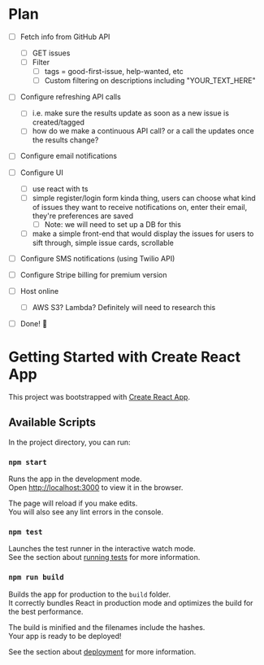 # Plan
- [ ]  Fetch info from GitHub API
    - [ ]  GET issues
    - [ ]  Filter
        - [ ]  tags = good-first-issue, help-wanted, etc
        - [ ]  Custom filtering on descriptions including "YOUR_TEXT_HERE"
- [ ]  Configure refreshing API calls
    - [ ]  i.e. make sure the results update as soon as a new issue is created/tagged
    - [ ]  how do we make a continuous API call? or a call the updates once the results change?
- [ ]  Configure email notifications
- [ ]  Configure UI
    - [ ]  use react with ts
    - [ ]  simple register/login form kinda thing, users can choose what kind of issues they want to receive notifications on, enter their email, they're preferences are saved
        - [ ]  Note: we will need to set up a DB for this
    - [ ]  make a simple front-end that would display the issues for users to sift through, simple issue cards, scrollable
- [ ]  Configure SMS notifications (using Twilio API)
- [ ]  Configure Stripe billing for premium version
- [ ]  Host online
    - [ ]  AWS S3? Lambda? Definitely will need to research this
- [ ]  Done! 🎉 













# Getting Started with Create React App

This project was bootstrapped with [Create React App](https://github.com/facebook/create-react-app).

## Available Scripts

In the project directory, you can run:

### `npm start`

Runs the app in the development mode.\
Open [http://localhost:3000](http://localhost:3000) to view it in the browser.

The page will reload if you make edits.\
You will also see any lint errors in the console.

### `npm test`

Launches the test runner in the interactive watch mode.\
See the section about [running tests](https://facebook.github.io/create-react-app/docs/running-tests) for more information.

### `npm run build`

Builds the app for production to the `build` folder.\
It correctly bundles React in production mode and optimizes the build for the best performance.

The build is minified and the filenames include the hashes.\
Your app is ready to be deployed!

See the section about [deployment](https://facebook.github.io/create-react-app/docs/deployment) for more information.

